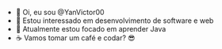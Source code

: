 - 👋 Oi, eu sou @YanVictor00
- 👀 Estou interessado em desenvolvimento de software e web
- 🌱 Atualmente estou focado em aprender Java
- ☕ Vamos tomar um café e codar?  😎
<!---
YanVictor00/YanVictor00 is a ✨ special ✨ repository because its `README.md` (this file) appears on your GitHub profile.
You can click the Preview link to take a look at your changes.
--->
